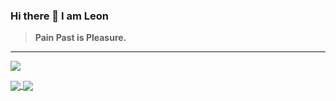 ### Hi there 👋 I am Leon

> **Pain Past is Pleasure.**

***

![](https://raw.github.com/CuteLeon/CuteLeon/master/README/Banner.jpg)

<a href="https://github.com/CuteLeon">
  <img align="center" src="https://github-readme-stats.vercel.app/api?username=CuteLeon&count_private=true&include_all_commits=true&show_icons=true&hide=contribs" />
</a>
<a href="https://github.com/CuteLeon">
  <img align="center" src="https://github-readme-stats.vercel.app/api/top-langs/?username=CuteLeon&layout=compact" />
</a>
